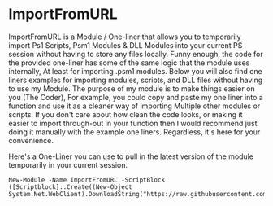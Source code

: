 # ImportFromURL
ImportFromURL is a Module / One-liner that allows you to temporarily import Ps1 Scripts, Psm1 Modules &amp; DLL Modules into your current PS session without having to store any files locally. Funny enough, the code for the provided one-liner has some of the same logic that the module uses internally, At least for importing .psm1 modules. Below you will also find one liners examples for importing modules, scripts, and DLL files without having to use my Module. The purpose of my module is to make things easier on you (The Coder), For example, you could copy and paste my one liner into a function and use it as a cleaner way of importing Multiple other modules or scripts. If you don't care about how clean the code looks, or making it easier to import through-out in your function then I would recommend just doing it manually with the example one liners. Regardless, it's here for your convenience. 

Here's a One-Liner you can use to pull in the latest version of the module temporarily in your current session. 
```
New-Module -Name ImportFromURL -ScriptBlock ([Scriptblock]::Create((New-Object System.Net.WebClient).DownloadString("https://raw.githubusercontent.com/AlecMcCutcheon/ImportFromURL/main/ImportFromURL.psm1")))
```
